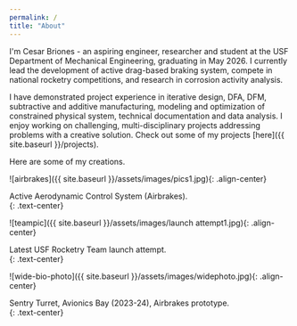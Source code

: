 ```yaml
---
permalink: /
title: "About"
---
```

I'm Cesar Briones - an aspiring engineer, researcher and student at the USF Department of Mechanical Engineering, graduating in May 2026. I currently lead the development of active drag-based braking system, compete in national rocketry competitions, and research in corrosion activity analysis.   

I have demonstrated project experience in iterative design, DFA, DFM, subtractive and additive manufacturing, modeling and optimization of constrained physical system, technical documentation and data analysis. I enjoy working on challenging, multi-disciplinary projects addressing problems with a creative solution. Check out some of my projects [here]({{ site.baseurl }}/projects).

Here are some of my creations.

![airbrakes]({{ site.baseurl }}/assets/images/pics1.jpg){: .align-center}
<figcaption>Active Aerodynamic Control System (Airbrakes).</figcaption>{: .text-center}

![teampic]({{ site.baseurl }}/assets/images/launch attempt1.jpg){: .align-center}
<figcaption>Latest USF Rocketry Team launch attempt.</figcaption>{: .text-center}

![wide-bio-photo]({{ site.baseurl }}/assets/images/widephoto.jpg){: .align-center}
<figcaption>Sentry Turret, Avionics Bay (2023-24), Airbrakes prototype.</figcaption>{: .text-center}